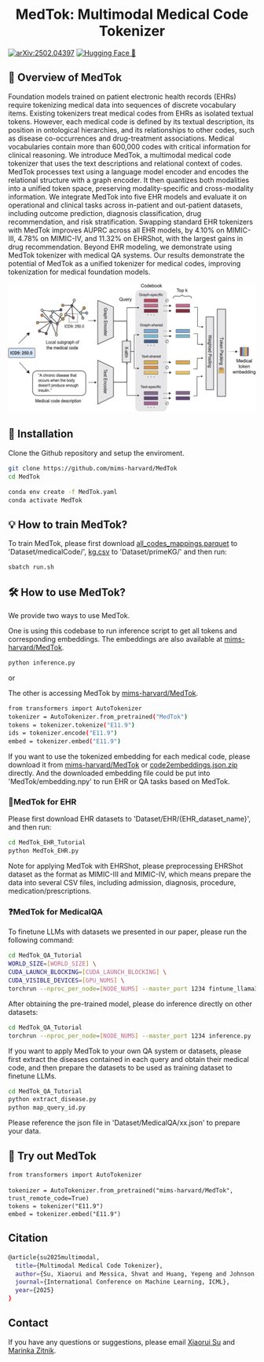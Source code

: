 <h1 align="center">
  MedTok: Multimodal Medical Code Tokenizer
</h1>

[![arXiv:2502.04397](https://img.shields.io/badge/arXiv-2502.04397-b31b1b)](https://arxiv.org/abs/2502.04397)
[![Hugging Face 🤗](https://img.shields.io/badge/HuggingFace-MedTok-yellow)](https://huggingface.co/mims-harvard/MedTok)


## 👀 Overview of MedTok
Foundation models trained on patient electronic health records (EHRs) require tokenizing medical data into sequences of discrete vocabulary items. Existing tokenizers treat medical codes from EHRs as isolated textual tokens. However, each medical code is defined by its textual description, its position in ontological hierarchies, and its relationships to other codes, such as disease co-occurrences and drug-treatment associations. Medical vocabularies contain more than 600,000 codes with critical information for clinical reasoning. We introduce MedTok, a multimodal medical code tokenizer that uses the text descriptions and relational context of codes. MedTok processes text using a language model encoder and encodes the relational structure with a graph encoder. It then quantizes both modalities into a unified token space, preserving modality-specific and cross-modality information. We integrate MedTok into five EHR models and evaluate it on operational and clinical tasks across in-patient and out-patient datasets, including outcome prediction, diagnosis classification, drug recommendation, and risk stratification. Swapping standard EHR tokenizers with MedTok improves AUPRC across all EHR models, by 4.10% on MIMIC-III, 4.78% on MIMIC-IV, and 11.32% on EHRShot, with the largest gains in drug recommendation. Beyond EHR modeling, we demonstrate using MedTok tokenizer with medical QA systems. Our results demonstrate the potential of MedTok as a unified tokenizer for medical codes, improving tokenization for medical foundation models.

![MedTok framework](https://github.com/mims-harvard/MedTok/blob/main/MedTok.jpg)

## 🚀 Installation

Clone the Github repository and setup the enviroment.

```bash
git clone https://github.com/mims-harvard/MedTok
cd MedTok
```

```bash
conda env create -f MedTok.yaml
conda activate MedTok
```

## 💡 How to train MedTok?

To train MedTok, please first download [all_codes_mappings.parquet](https://doi.org/10.7910/DVN/7XNT3M) to 'Dataset/medicalCode/', [kg.csv](https://doi.org/10.7910/DVN/7XNT3M) to 'Dataset/primeKG/' and then run:

```bash
sbatch run.sh
```

## 🛠️ How to use MedTok?

We provide two ways to use MedTok. 

One is using this codebase to run inference script to get all tokens and corresponding embeddings. The embeddings are also available at [mims-harvard/MedTok](https://huggingface.co/mims-harvard/MedTok). 

```bash
python inference.py
```
or

The other is accessing MedTok by [mims-harvard/MedTok](add_links).
```bash
from transformers import AutoTokenizer
tokenizer = AutoTokenizer.from_pretrained("MedTok")
tokens = tokenizer.tokenize("E11.9")
ids = tokenizer.encode("E11.9")
embed = tokenizer.embed("E11.9")
```

If you want to use the tokenized embedding for each medical code, please download it from [mims-harvard/MedTok](https://huggingface.co/mims-harvard/MedTok) or [code2embeddings.json.zip](https://doi.org/10.7910/DVN/7XNT3M) directly. And the downloaded embedding file could be put into 'MedTok/embedding.npy' to run EHR or QA tasks based on MedTok.

### 🏥MedTok for EHR
Please first download EHR datasets to 'Dataset/EHR/{EHR_dataset_name}', and then run:
```bash
cd MedTok_EHR_Tutorial
python MedTok_EHR.py
```
Note for applying MedTok with EHRShot, please preprocessing EHRShot dataset as the format as MIMIC-III and MIMIC-IV, which means prepare the data into several CSV files, including admission, diagnosis, procedure, medication/prescriptions.

### ❓MedTok for MedicalQA
To finetune LLMs with datasets we presented in our paper, please run the following command:
```bash
cd MedTok_QA_Tutorial
WORLD_SIZE=[WORLD_SIZE] \
CUDA_LAUNCH_BLOCKING=[CUDA_LAUNCH_BLOCKING] \
CUDA_VISIBLE_DEVICES=[GPU_NUMS] \
torchrun --nproc_per_node=[NODE_NUMS] --master_port 1234 fintune_llama3.py
```
After obtaining the pre-trained model, please do inference directly on other datasets:
```bash
cd MedTok_QA_Tutorial
torchrun --nproc_per_node=[NODE_NUMS] --master_port 1234 inference.py
```

If you want to apply MedTok to your own QA system or datasets, please first extract the diseases contained in each query and obtain their medical code, and then prepare the datasets to be used as training dataset to finetune LLMs.
```bash
cd MedTok_QA_Tutorial
python extract_disease.py
python map_query_id.py
```
Please reference the json file in 'Dataset/MedicalQA/xx.json' to prepare your data.

## 🤗 Try out MedTok

```
from transformers import AutoTokenizer

tokenizer = AutoTokenizer.from_pretrained("mims-harvard/MedTok", trust_remote_code=True)
tokens = tokenizer("E11.9")
embed = tokenizer.embed("E11.9")
```

## Citation
```bash
@article{su2025multimodal,
  title={Multimodal Medical Code Tokenizer},
  author={Su, Xiaorui and Messica, Shvat and Huang, Yepeng and Johnson, Ruth and Fesser, Lukas and Gao, Shanghua and Sahneh, Faryad and Zitnik, Marinka},
  journal={International Conference on Machine Learning, ICML},
  year={2025}
}
```
</details>

## Contact

If you have any questions or suggestions, please email [Xiaorui Su](xiaorui_su@hms.harvard.edu) and [Marinka Zitnik](marinka@hms.harvard.edu).

